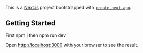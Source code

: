 This is a [Next.js](https://nextjs.org) project bootstrapped with [`create-next-app`](https://nextjs.org/docs/app/api-reference/cli/create-next-app).

## Getting Started

First npm i
then npm run dev

Open [http://localhost:3000](http://localhost:3000) with your browser to see the result.
